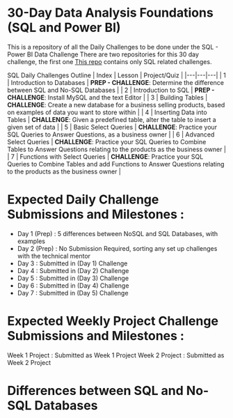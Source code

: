 # 30-Day Data Analysis Foundations (SQL and Power BI)
This is a repository of all the Daily Challenges to be done under the SQL - Power BI Data Challenge
There are two repositories for this 30 day challenge, the first one [This repo](https://github.com/zinduaschool/SQL-30-Day-Challenge) contains only SQL related challenges. 

SQL Daily Challenges Outline
| Index | Lesson | Project/Quiz |
|---|---|---|
| 1 | Introduction to Databases | **PREP - CHALLENGE**: Determine the difference between SQL and No-SQL Databases |
| 2 | Introduction to SQL  | **PREP - CHALLENGE**: Install MySQL and the text Editor |
| 3 | Building Tables | **CHALLENGE**: Create a new database for a business selling products, based on examples of data you want to store within |
| 4 | Inserting Data into Tables |  **CHALLENGE**: Given a predefined table, alter the table to insert a given set of data |
| 5 | Basic Select Queries |  **CHALLENGE**: Practice your SQL Queries to Answer Questions, as a business owner |
| 6 | Advanced Select Queries |  **CHALLENGE**: Practice your SQL Queries to Combine Tables to Answer Questions relating to the products as the business owner |
| 7 | Functions with Select Queries |  **CHALLENGE**: Practice your SQL Queries to Combine Tables and add Functions to Answer Questions relating to the products as the business owner |

# Expected Daily Challenge Submissions and Milestones :
- Day 1 (Prep) : 5 differences between NoSQL and SQL Databases, with examples
- Day 2 (Prep) : No Submission Required, sorting any set up challenges with the technical mentor
- Day 3 : Submitted in (Day 1) Challenge
- Day 4 : Submitted in (Day 2) Challenge
- Day 5 : Submitted in (Day 3) Challenge
- Day 6 : Submitted in (Day 4) Challenge
- Day 7 : Submitted in (Day 5) Challenge

  
# Expected Weekly Project Challenge Submissions and Milestones :
Week 1 Project : Submitted as Week 1 Project 
Week 2 Project : Submitted as Week 2 Project 

# Differences between SQL and No-SQL Databases 
